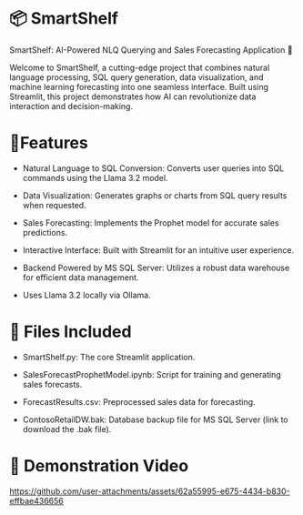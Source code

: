 # 📦 SmartShelf

SmartShelf: AI-Powered NLQ Querying and Sales Forecasting Application 🤖

Welcome to SmartShelf, a cutting-edge project that combines natural language processing, SQL query generation, data visualization, and machine learning forecasting into one seamless interface. Built using Streamlit, this project demonstrates how AI can revolutionize data interaction and decision-making.

# 🌟Features

- Natural Language to SQL Conversion: Converts user queries into SQL commands using the Llama 3.2 model.

- Data Visualization: Generates graphs or charts from SQL query results when requested.

- Sales Forecasting: Implements the Prophet model for accurate sales predictions.

- Interactive Interface: Built with Streamlit for an intuitive user experience.

- Backend Powered by MS SQL Server: Utilizes a robust data warehouse for efficient data management.

- Uses Llama 3.2 locally via Ollama.

# 📄 Files Included

- SmartShelf.py: The core Streamlit application.

- SalesForecastProphetModel.ipynb: Script for training and generating sales forecasts.

- ForecastResults.csv: Preprocessed sales data for forecasting.

- ContosoRetailDW.bak: Database backup file for MS SQL Server (link to download the .bak file).

# 🎥 Demonstration Video

https://github.com/user-attachments/assets/62a55995-e675-4434-b830-effbae436656
